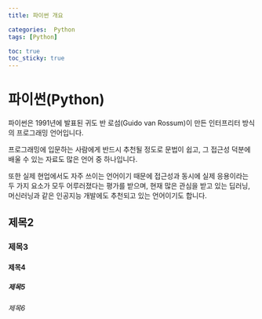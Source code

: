```yaml
---
title: 파이썬 개요

categories:  Python
tags: [Python]

toc: true
toc_sticky: true
---
```

# 파이썬(Python)


파이썬은 1991년에 발표된 귀도 반 로섬(Guido van Rossum)이 만든 인터프리터 방식의 프로그래밍 언어입니다.

프로그래밍에 입문하는 사람에게 반드시 추천될 정도로 문법이 쉽고, 그 접근성 덕분에 배울 수 있는 자료도 많은 언어 중 하나입니다.

또한 실제 현업에서도 자주 쓰이는 언어이기 때문에 접근성과 동시에 실제 응용이라는 두 가지 요소가 모두 어루러졌다는 평가를 받으며, 
현재 많은 관심을 받고 있는 딥러닝, 머신러닝과 같은 인공지능 개발에도 추천되고 있는 언어이기도 합니다.



## 제목2

### 제목3

#### 제목4

##### 제목5

###### 제목6